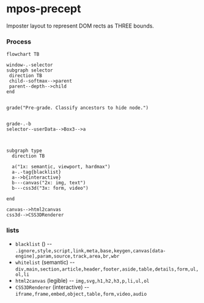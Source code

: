 # mpos-precept
Imposter layout to represent DOM rects as THREE bounds.

### Process
```mermaid
flowchart TB

window-.-selector
subgraph selector
 direction TB
 child--softmax-->parent
 parent--depth-->child
end


grade("Pre-grade. Classify ancestors to hide node.")
  

grade-.-b
selector--userData-->Box3-->a



subgraph type
  direction TB

  a("1x: semantic, viewport, hardmax")
  a-.-tag{blacklist}
  a-->b{interactive}
  b---canvas("2x: img, text")
  b---css3d("3x: form, video")

end

canvas-->html2canvas
css3d-->CSS3DRenderer
```

### lists
- `blacklist` () -- `.ignore,style,script,link,meta,base,keygen,canvas[data-engine],param,source,track,area,br,wbr`
- `whitelist` (semantic) -- `div,main,section,article,header,footer,aside,table,details,form,ul,ol,li`
- `html2canvas` (legible) -- `img,svg,h1,h2,h3,p,li,ul,ol`
- `CSS3DRenderer` (interactive) -- `iframe,frame,embed,object,table,form,video,audio`
